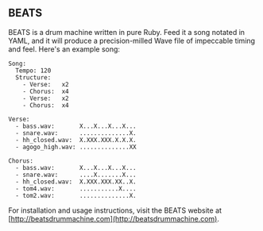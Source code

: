 BEATS
-----

BEATS is a drum machine written in pure Ruby. Feed it a song notated in YAML, and it will produce a precision-milled Wave file of impeccable timing and feel. Here's an example song:

    Song:
      Tempo: 120
      Structure:
        - Verse:   x2
        - Chorus:  x4
        - Verse:   x2
        - Chorus:  x4

    Verse:
      - bass.wav:       X...X...X...X...
      - snare.wav:      ..............X.
      - hh_closed.wav:  X.XXX.XXX.X.X.X.
      - agogo_high.wav: ..............XX

    Chorus:
      - bass.wav:       X...X...X...X...
      - snare.wav:      ....X.......X...
      - hh_closed.wav:  X.XXX.XXX.XX..X.
      - tom4.wav:       ...........X....
      - tom2.wav:       ..............X.

For installation and usage instructions, visit the BEATS website at [http://beatsdrummachine.com](http://beatsdrummachine.com).
